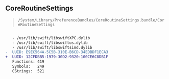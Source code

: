 ## CoreRoutineSettings

> `/System/Library/PreferenceBundles/CoreRoutineSettings.bundle/CoreRoutineSettings`

```diff

   - /usr/lib/swift/libswiftXPC.dylib
   - /usr/lib/swift/libswiftos.dylib
   - /usr/lib/swift/libswiftsimd.dylib
-  UUID: E9EC564A-5C5B-310E-B6CD-34EDBDF1ECA3
+  UUID: 12CFDBB5-1979-30D2-9320-100CE6C8DB1F
   Functions: 419
   Symbols:   249
   CStrings:  521

```
